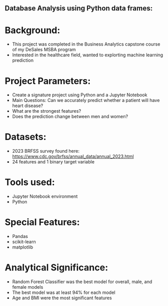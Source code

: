 ## Database Analysis using Python data frames:

# Background:
- This project was completed in the Business Analytics capstone course of my DeSales MSBA program
- Interested in the healthcare field, wanted to explorting machine learning prediction

# Project Parameters:
- Create a signature project using Python and a Jupyter Notebook
- Main Questions: Can we accurately predict whether a patient will have heart disease?
- What are the strongest features?
- Does the prediction change between men and women?

# Datasets:
- 2023 BRFSS survey found here: https://www.cdc.gov/brfss/annual_data/annual_2023.html
- 24 features and 1 binary target variable

# Tools used:
- Jupyter Notebook environment
- Python

# Special Features:
- Pandas
- scikit-learn
- matplotlib

# Analytical Significance:
- Random Forest Classifier was the best model for overall, male, and female models
- The best model was at least 94% for each model
- Age and BMI were the most significant features
